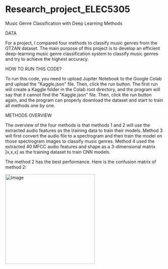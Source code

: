# Research_project_ELEC5305
Music Genre Classification with Deep Learning Methods

DATA

For a project, I compared four methods to classify music genres from the GTZAN dataset. The main purpose of this project is to develop an efficient deep-learning music genre classification system to classify music genres and try to achieve the highest accuracy.

HOW TO RUN THIS CODE?

To run this code, you need to upload Jupiter Notebook to the Google Colab and upload the "Kaggle.json" file. Then, click the run button. The first run will create a Kaggle folder in the Colab root directory, and the program will say that it cannot find the "Kaggle.json" file. Then, click the run button again, and the program can properly download the dataset and start to train all methods one by one. 

METHODS OVERVIEW

The overview of the four methods is that methods 1 and 2 will use the extracted audio features as the training data to train their models. Method 3 will first convert the audio file to a spectrogram and then train the model on those spectrogram images to classify music genres. Method 4 used the extracted 40 MFCC audio features and shape as a 3-dimensional matrix [x,x,x] as the training dataset to train CNN models.

The method 2 has the best performance. Here is the confusion matrix of method 2:

<img width="284" alt="image" src="https://github.com/GhostDragon124/Research_project_ELEC5305/assets/47167674/1ace7cd8-9938-44a4-8bb6-634e50e9abf7">
